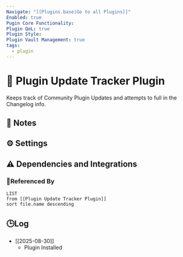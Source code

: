 ```yaml
---
Navigate: "[[Plugins.base|Go to all Plugins]]"
Enabled: true
Pugin Core Functionality:
Plugin QoL: true
Plugin Style:
Plugin Vault Management: true
tags:
  - plugin
---
```

# 🔌 Plugin Update Tracker Plugin

Keeps track of Community Plugin Updates and attempts to full in the Changelog info.

## 📝 Notes

## ⚙️ Settings

## ⚠️ Dependencies and Integrations

### 🔗Referenced By

```dataview
LIST
from [[Plugin Update Tracker Plugin]]
sort file.name descending
```

## 🕒Log

- [[2025-08-30]]
	- Plugin Installed
